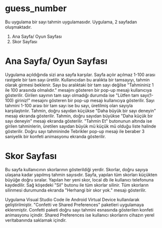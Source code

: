 # guess_number

Bu uygulama bir sayı tahmin uygulamasıdır. Uygulama, 2 sayfadan oluşmaktadır.

1. Ana Sayfa/ Oyun Sayfası
2. Skor Sayfası

# Ana Sayfa/ Oyun Sayfası

Uygulama açıldığında sizi ana sayfa karşılar. Sayfa açılır açılmaz 1-100 arası rastgele bir tam sayı üretilir.
Kullanıcıdan bu aralıkta bir tamsayıyı, tahmin olarak girmesi beklenir. Sayı bu aralıktaki bir tam sayı değilse "Tahmininiz 1 ile 100 arasında olmalıdır." mesajını gösteren bir pop-up mesajı kullanıcıya gösterilir.
Girilen sayının tam sayı olmadığı durumda ise "Lütfen tam sayı(1-100) giriniz!" mesajını gösteren bir pop-up mesajı kullanıcıya gösterilir.
Sayı tahmini 1-100 arası bir tam sayı ise bu sayı, üretilmiş olan sayıyla karşılaştırılır.
Tahmin, doğru sayıdan küçükse "Daha büyük bir sayı deneyin" mesajı ekranda gösterilir.
Tahmin, doğru sayıdan büyükse "Daha küçük bir sayı deneyin" mesajı ekranda gösterilir.
"Tahmin Et" butonunun altında ise girilen tahminlerin, üretilen sayıdan büyük mü küçük mü olduğu liste halinde gösterilir.
Doğru sayı tahmininde Tebrikler pop-up mesajı ile beraber 3 saniyelik bir konfeti animasyonu ekranda gösterilir.

# Skor Sayfası

Bu sayfa kullanıcının skorlarının gösterildiği yerdir. Skorlar, doğru sayıya ulaşana kadar yapılmış tahmin sayısıdır.
Sayfa, yapılan tüm skorları küçükten büyüğe doğru sıralar. Yapılan her yeni skor, local db ile kullanıcı telefonuna kaydedilir.
Sağ köşedeki "Sil" butonu ile tüm skorlar silinir. Tüm skorların silinmesi durumunda ekranda "Herhangi bir skor yok." mesajı gösterilir.

Uygulama Visual Studio Code ile Android Virtual Device kullanılarak geliştirilmiştir. 
"Confetti ve Shared Preferences" paketleri uygulamaya eklenmiştir.
Confetti paketi doğru sayı tahmini esnasında gösterilen konfeti animasyonu içindir.
Shared Preferences ise kullanıcı skorlarını cihazın yerel veritabanında saklamak içindir.  




 
 
   
